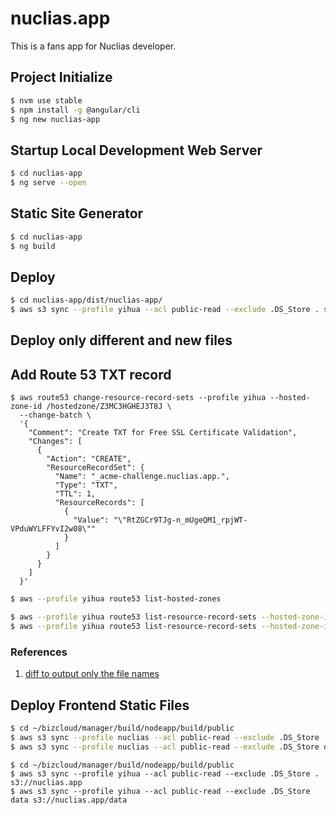 # nuclias.app

This is a fans app for Nuclias developer.

## Project Initialize

``` bash
$ nvm use stable
$ npm install -g @angular/cli
$ ng new nuclias-app
```

## Startup Local Development Web Server

``` bash
$ cd nuclias-app
$ ng serve --open
```

## Static Site Generator

``` bash
$ cd nuclias-app
$ ng build
```

## Deploy

``` bash
$ cd nuclias-app/dist/nuclias-app/
$ aws s3 sync --profile yihua --acl public-read --exclude .DS_Store . s3://nuclias.app
```

## Deploy only different and new files

## Add Route 53 TXT record

```
$ aws route53 change-resource-record-sets --profile yihua --hosted-zone-id /hostedzone/Z3MC3HGHEJ3T8J \
  --change-batch \
  '{
    "Comment": "Create TXT for Free SSL Certificate Validation",
    "Changes": [
      {
        "Action": "CREATE",
        "ResourceRecordSet": {
          "Name": "_acme-challenge.nuclias.app.",
          "Type": "TXT",
          "TTL": 1,
          "ResourceRecords": [
            {
              "Value": "\"RtZGCr9TJg-n_mUgeQM1_rpjWT-VPduWYLFFYvI2w08\""
            }
          ]
        }
      }
    ]
  }'
```

``` bash
$ aws --profile yihua route53 list-hosted-zones
```

``` bash
$ aws --profile yihua route53 list-resource-record-sets --hosted-zone-id /hostedzone/Z3MC3HGHEJ3T8J
$ aws --profile yihua route53 list-resource-record-sets --hosted-zone-id /hostedzone/Z3B29MHHYI5BO
```

### References

1. [diff to output only the file names](https://stackoverflow.com/questions/6217628/diff-to-output-only-the-file-names)

## Deploy Frontend Static Files

``` bash
$ cd ~/bizcloud/manager/build/nodeapp/build/public
$ aws s3 sync --profile nuclias --acl public-read --exclude .DS_Store . s3://2-0-3.nuclias.app
$ aws s3 sync --profile nuclias --acl public-read --exclude .DS_Store data s3://2-0-3.nuclias.app/data
```

```
$ cd ~/bizcloud/manager/build/nodeapp/build/public
$ aws s3 sync --profile yihua --acl public-read --exclude .DS_Store . s3://nuclias.app
$ aws s3 sync --profile yihua --acl public-read --exclude .DS_Store data s3://nuclias.app/data
```